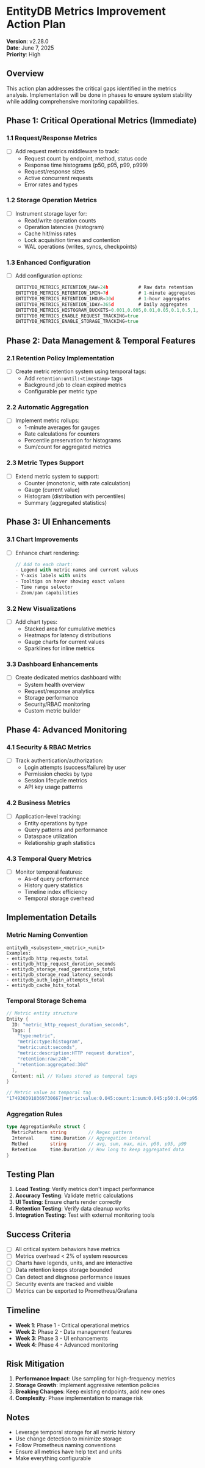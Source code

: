 # EntityDB Metrics Improvement Action Plan

**Version**: v2.28.0  
**Date**: June 7, 2025  
**Priority**: High

## Overview

This action plan addresses the critical gaps identified in the metrics analysis. Implementation will be done in phases to ensure system stability while adding comprehensive monitoring capabilities.

## Phase 1: Critical Operational Metrics (Immediate)

### 1.1 Request/Response Metrics
- [ ] Add request metrics middleware to track:
  - Request count by endpoint, method, status code
  - Response time histograms (p50, p95, p99, p999)
  - Request/response sizes
  - Active concurrent requests
  - Error rates and types

### 1.2 Storage Operation Metrics
- [ ] Instrument storage layer for:
  - Read/write operation counts
  - Operation latencies (histogram)
  - Cache hit/miss rates
  - Lock acquisition times and contention
  - WAL operations (writes, syncs, checkpoints)

### 1.3 Enhanced Configuration
- [ ] Add configuration options:
  ```go
  ENTITYDB_METRICS_RETENTION_RAW=24h           # Raw data retention
  ENTITYDB_METRICS_RETENTION_1MIN=7d           # 1-minute aggregates
  ENTITYDB_METRICS_RETENTION_1HOUR=30d         # 1-hour aggregates
  ENTITYDB_METRICS_RETENTION_1DAY=365d         # Daily aggregates
  ENTITYDB_METRICS_HISTOGRAM_BUCKETS=0.001,0.005,0.01,0.05,0.1,0.5,1,5,10
  ENTITYDB_METRICS_ENABLE_REQUEST_TRACKING=true
  ENTITYDB_METRICS_ENABLE_STORAGE_TRACKING=true
  ```

## Phase 2: Data Management & Temporal Features

### 2.1 Retention Policy Implementation
- [ ] Create metric retention system using temporal tags:
  - Add `retention:until:<timestamp>` tags
  - Background job to clean expired metrics
  - Configurable per metric type

### 2.2 Automatic Aggregation
- [ ] Implement metric rollups:
  - 1-minute averages for gauges
  - Rate calculations for counters
  - Percentile preservation for histograms
  - Sum/count for aggregated metrics

### 2.3 Metric Types Support
- [ ] Extend metric system to support:
  - Counter (monotonic, with rate calculation)
  - Gauge (current value)
  - Histogram (distribution with percentiles)
  - Summary (aggregated statistics)

## Phase 3: UI Enhancements

### 3.1 Chart Improvements
- [ ] Enhance chart rendering:
  ```javascript
  // Add to each chart:
  - Legend with metric names and current values
  - Y-axis labels with units
  - Tooltips on hover showing exact values
  - Time range selector
  - Zoom/pan capabilities
  ```

### 3.2 New Visualizations
- [ ] Add chart types:
  - Stacked area for cumulative metrics
  - Heatmaps for latency distributions
  - Gauge charts for current values
  - Sparklines for inline metrics

### 3.3 Dashboard Enhancements
- [ ] Create dedicated metrics dashboard with:
  - System health overview
  - Request/response analytics
  - Storage performance
  - Security/RBAC monitoring
  - Custom metric builder

## Phase 4: Advanced Monitoring

### 4.1 Security & RBAC Metrics
- [ ] Track authentication/authorization:
  - Login attempts (success/failure) by user
  - Permission checks by type
  - Session lifecycle metrics
  - API key usage patterns

### 4.2 Business Metrics
- [ ] Application-level tracking:
  - Entity operations by type
  - Query patterns and performance
  - Dataspace utilization
  - Relationship graph statistics

### 4.3 Temporal Query Metrics
- [ ] Monitor temporal features:
  - As-of query performance
  - History query statistics
  - Timeline index efficiency
  - Temporal storage overhead

## Implementation Details

### Metric Naming Convention
```
entitydb_<subsystem>_<metric>_<unit>
Examples:
- entitydb_http_requests_total
- entitydb_http_request_duration_seconds
- entitydb_storage_read_operations_total
- entitydb_storage_read_latency_seconds
- entitydb_auth_login_attempts_total
- entitydb_cache_hits_total
```

### Temporal Storage Schema
```go
// Metric entity structure
Entity {
  ID: "metric_http_request_duration_seconds",
  Tags: [
    "type:metric",
    "metric:type:histogram",
    "metric:unit:seconds",
    "metric:description:HTTP request duration",
    "retention:raw:24h",
    "retention:aggregated:30d"
  ],
  Content: nil // Values stored as temporal tags
}

// Metric value as temporal tag
"1749303910369730667|metric:value:0.045:count:1:sum:0.045:p50:0.04:p95:0.05:p99:0.06"
```

### Aggregation Rules
```go
type AggregationRule struct {
  MetricPattern string        // Regex pattern
  Interval      time.Duration // Aggregation interval
  Method        string        // avg, sum, max, min, p50, p95, p99
  Retention     time.Duration // How long to keep aggregated data
}
```

## Testing Plan

1. **Load Testing**: Verify metrics don't impact performance
2. **Accuracy Testing**: Validate metric calculations
3. **UI Testing**: Ensure charts render correctly
4. **Retention Testing**: Verify data cleanup works
5. **Integration Testing**: Test with external monitoring tools

## Success Criteria

- [ ] All critical system behaviors have metrics
- [ ] Metrics overhead < 2% of system resources
- [ ] Charts have legends, units, and are interactive
- [ ] Data retention keeps storage bounded
- [ ] Can detect and diagnose performance issues
- [ ] Security events are tracked and visible
- [ ] Metrics can be exported to Prometheus/Grafana

## Timeline

- **Week 1**: Phase 1 - Critical operational metrics
- **Week 2**: Phase 2 - Data management features
- **Week 3**: Phase 3 - UI enhancements
- **Week 4**: Phase 4 - Advanced monitoring

## Risk Mitigation

1. **Performance Impact**: Use sampling for high-frequency metrics
2. **Storage Growth**: Implement aggressive retention policies
3. **Breaking Changes**: Keep existing endpoints, add new ones
4. **Complexity**: Phase implementation to manage risk

## Notes

- Leverage temporal storage for all metric history
- Use change detection to minimize storage
- Follow Prometheus naming conventions
- Ensure all metrics have help text and units
- Make everything configurable